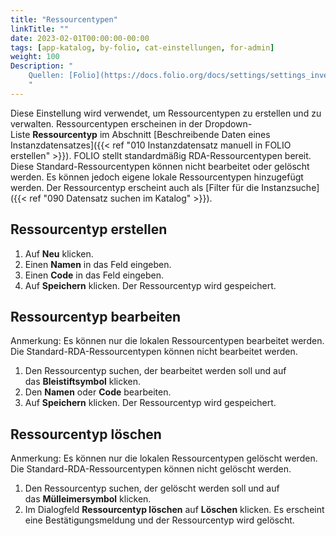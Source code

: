 ```yaml
---
title: "Ressourcentypen"
linkTitle: ""
date: 2023-02-01T00:00:00-00:00
tags: [app-katalog, by-folio, cat-einstellungen, for-admin]
weight: 100
Description: "
    Quellen: [Folio](https://docs.folio.org/docs/settings/settings_inventory/settings_inventory/#settings--inventory--resource-types) <!-- & [GBV](https://info.gebev.de/display/FOLIOGBVEXTERN/Einstellungen+(Katalog):+Ressourcentypen) -->
    "
---
```


Diese Einstellung wird verwendet, um Ressourcentypen zu erstellen und zu verwalten. Ressourcentypen erscheinen in der Dropdown-Liste **Ressourcentyp** im Abschnitt [Beschreibende Daten eines Instanzdatensatzes]({{< ref "010 Instanzdatensatz manuell in FOLIO erstellen" >}}). FOLIO stellt standardmäßig RDA-Ressourcentypen bereit. Diese Standard-Ressourcentypen können nicht bearbeitet oder gelöscht werden. Es können jedoch eigene lokale Ressourcentypen hinzugefügt werden. Der Ressourcentyp erscheint auch als [Filter für die Instanzsuche]({{< ref "090 Datensatz suchen im Katalog" >}}).

## Ressourcentyp erstellen

1.  Auf **Neu** klicken.
2.  Einen **Namen** in das Feld eingeben.
3.  Einen **Code** in das Feld eingeben.
4.  Auf **Speichern** klicken. Der Ressourcentyp wird gespeichert.

## Ressourcentyp bearbeiten

Anmerkung: Es können nur die lokalen Ressourcentypen bearbeitet werden. Die Standard-RDA-Ressourcentypen können nicht bearbeitet werden.

1.  Den Ressourcentyp suchen, der bearbeitet werden soll und auf das **Bleistiftsymbol** klicken.
2.  Den **Namen** oder **Code** bearbeiten.
3.  Auf **Speichern** klicken. Der Ressourcentyp wird gespeichert.

## Ressourcentyp löschen

Anmerkung: Es können nur die lokalen Ressourcentypen gelöscht werden. Die Standard-RDA-Ressourcentypen können nicht gelöscht werden.

1.  Den Ressourcentyp suchen, der gelöscht werden soll und auf das **Mülleimersymbol** klicken.
2.  Im Dialogfeld **Ressourcentyp löschen** auf **Löschen** klicken. Es erscheint eine Bestätigungsmeldung und der Ressourcentyp wird gelöscht.
